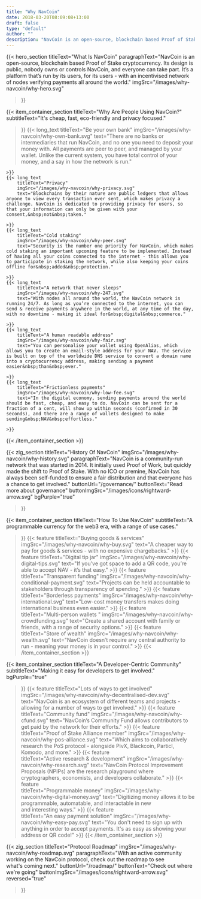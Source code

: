 ```yaml
---
title: "Why NavCoin"
date: 2018-03-20T08:09:08+13:00
draft: false
type: "default"
author: ""
description: "NavCoin is an open-source, blockchain based Proof of Stake cryptocurrency. It’s a platform that’s run by its users, for its users."
---
```

{{< hero_section
titleText="What Is NavCoin"
paragraphText="NavCoin is an open-source, blockchain based Proof of Stake cryptocurrency. Its design is public, nobody owns or controls NavCoin, and everyone can take part. It’s a platform that’s run by its users, for its users - with an incentivised network of nodes verifying payments all around&nbsp;the&nbsp;world."
imgSrc="/images/why-navcoin/why-hero.svg"
>}}

{{< item_container_section
    titleText="Why Are People Using&nbsp;NavCoin?"
    subtitleText="It's cheap, fast, eco-friendly and privacy focused."
>}}
    {{< long_text
        titleText="Be your own bank"
        imgSrc="/images/why-navcoin/why-own-bank.svg"
        text="There are no banks or intermediaries that run NavCoin, and no one you need to deposit your money with. All payments are peer to peer, and managed by your wallet. Unlike the current system, you have total control of your money, and a say in how the network&nbsp;is&nbsp;run."

    >}}
    {{< long_text
        titleText="Privacy"
        imgSrc="/images/why-navcoin/why-privacy.svg"
        text="Blockchains by their nature are public ledgers that allows anyone to view every transaction ever sent, which makes privacy a challenge. NavCoin is dedicated to providing privacy for users, so that your information can only be given with your consent,&nbsp;not&nbsp;taken."

    >}}
    {{< long_text
        titleText="Cold staking"
        imgSrc="/images/why-navcoin/why-peer.svg"
        text="Security is the number one priority for NavCoin, which makes cold staking an important upcoming feature to be implemented. Instead of having all your coins connected to the internet - this allows you to participate in staking the network, while also keeping your coins offline for&nbsp;added&nbsp;protection."

    >}}
    {{< long_text
        titleText="A network that never sleeps"
        imgSrc="/images/why-navcoin/why-247.svg"
        text="With nodes all around the world, the NavCoin network is running 24/7. As long as you’re connected to the internet, you can send & receive payments anywhere in the world, at any time of the day, with no downtime - making it ideal for&nbsp;digital&nbsp;commerce."

    >}}
    {{< long_text
        titleText="A human readable address"
        imgSrc="/images/why-navcoin/why-fair.svg"
        text="You can personalise your wallet using OpenAlias, which allows you to create an email-style address for your NAV. The service is built on top of the worldwide DNS service to convert a domain name into a cryptocurrency address, making sending a payment easier&nbsp;than&nbsp;ever."

    >}}
    {{< long_text
        titleText="Frictionless payments"
        imgSrc="/images/why-navcoin/why-low-fee.svg"
        text="In the digital economy, sending payments around the world should be fast, cheap, and easy to do. NavCoin can be sent for a fraction of a cent, will show up within seconds (confirmed in 30 seconds), and there are a range of wallets designed to make sending&nbsp;NAV&nbsp;effortless."

    >}}
{{< /item_container_section >}}

{{< zig_section
  titleText="History Of NavCoin"
  imgSrc="/images/why-navcoin/why-history.svg"
  paragraphText="NavCoin is a community-run network that was started in 2014. It initially used Proof of Work, but quickly made the shift to Proof of Stake. With no ICO or premine, NavCoin has always been self-funded to ensure a fair distribution and that everyone has a chance to&nbsp;get&nbsp;involved."
  buttonUrl="/governance/"
  buttonText="Read more about governance"
  buttonImgSrc="/images/icons/rightward-arrow.svg"
  bgPurple="true"
>}}


{{< item_container_section
    titleText="How To Use&nbsp;NavCoin"
    subtitleText="A programmable currency for the web3 era, with a range of&nbsp;use&nbsp;cases."
>}}
    {{< feature
        titleText="Buying goods & services"
        imgSrc="/images/why-navcoin/why-buy.svg"
        text="A cheaper way to pay for goods & services - with no&nbsp;expensive&nbsp;chargebacks."
    >}}
    {{< feature
        titleText="Digital tip jar"
        imgSrc="/images/why-navcoin/why-digital-tips.svg"
        text="If you’ve got space to add a QR code, you’re able to accept NAV - it’s&nbsp;that&nbsp;easy."
    >}}
    {{< feature                 
        titleText="Transparent funding"
        imgSrc="/images/why-navcoin/why-conditional-payment.svg"
        text="Projects can be held accountable to stakeholders through transparency of&nbsp;spending."
    >}}
    {{< feature                 
        titleText="Borderless payments"
        imgSrc="/images/why-navcoin/why-international.svg"
        text="Low-cost money transfers makes doing international business&nbsp;even&nbsp;easier."
    >}}
    {{< feature                 
        titleText="Multi-person wallets "
        imgSrc="/images/why-navcoin/why-crowdfunding.svg"
        text="Create a shared account with family or friends, with a range of&nbsp;security&nbsp;options."
    >}}
    {{< feature                 
        titleText="Store of wealth"
        imgSrc="/images/why-navcoin/why-wealth.svg"
        text="NavCoin doesn’t require any central authority to run - meaning your money is in&nbsp;your&nbsp;control."
    >}}
{{< /item_container_section >}}


{{< item_container_section
    titleText="A Developer-Centric Community"
    subtitleText="Making it easy for developers to get involved."
    bgPurple="true"
>}}
    {{< feature
        titleText="Lots of ways to get involved"
        imgSrc="/images/why-navcoin/why-decentralised-dev.svg"
        text="NavCoin is an ecosystem of different teams and projects - allowing for a number of ways to&nbsp;get&nbsp;involved."
    >}}
    {{< feature
        titleText="Community fund"
        imgSrc="/images/why-navcoin/why-cfund.svg"
        text="NavCoin’s Community Fund allows contributors to get paid by the network for&nbsp;their&nbsp;efforts."
    >}}
    {{< feature                 
        titleText="Proof of Stake Alliance member"
        imgSrc="/images/why-navcoin/why-pos-alliance.svg"
        text="Which aims to collaboratively research the PoS protocol - alongside PivX, Blackcoin, Particl, Komodo,&nbsp;and&nbsp;more."
    >}}
    {{< feature                 
        titleText="Active research & development"
        imgSrc="/images/why-navcoin/why-research.svg"
        text="NavCoin Protocol Improvement Proposals (NPIPs) are the research playground where cryptographers, economists, and developers&nbsp;collaborate."
    >}}
    {{< feature                 
        titleText="Programmable money"
        imgSrc="/images/why-navcoin/why-digital-money.svg"
        text="Digitizing money allows it to be programmable, automatable, and interactable in new and&nbsp;interesting&nbsp;ways."
    >}}
    {{< feature                 
        titleText="An easy payment solution"
        imgSrc="/images/why-navcoin/why-easy-pay.svg"
        text="You don't need to sign up with anything in order to accept payments. It's as easy as showing your address or&nbsp;QR&nbsp;code!"
    >}}
{{< /item_container_section >}}

{{< zig_section
titleText="Protocol Roadmap"
imgSrc="/images/why-navcoin/why-roadmap.svg"
paragraphText="With an active community working on the NavCoin protocol, check out the roadmap to see what's&nbsp;coming&nbsp;next."
buttonUrl="/roadmap/"
buttonText="Check out where we're going"
buttonImgSrc="/images/icons/rightward-arrow.svg"
reversed="true"
>}}
